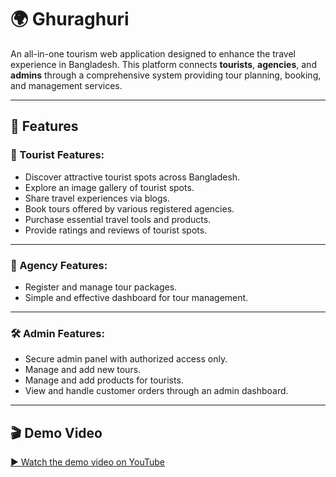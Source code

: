 # 🌍 Ghuraghuri

An all-in-one tourism web application designed to enhance the travel experience in Bangladesh. This platform connects **tourists**, **agencies**, and **admins** through a comprehensive system providing tour planning, booking, and management services.

---

## 🚀 Features

### 🧳 Tourist Features:
- Discover attractive tourist spots across Bangladesh.
- Explore an image gallery of tourist spots.
- Share travel experiences via blogs.
- Book tours offered by various registered agencies.
- Purchase essential travel tools and products.
- Provide ratings and reviews of tourist spots.

---

### 🏢 Agency Features:
- Register and manage tour packages.
- Simple and effective dashboard for tour management.

---

### 🛠️ Admin Features:
- Secure admin panel with authorized access only.
- Manage and add new tours.
- Manage and add products for tourists.
- View and handle customer orders through an admin dashboard.

---
## 🎬 Demo Video
[▶️ Watch the demo video on YouTube](https://www.youtube.com/watch?v=xLE16s9Eih4)



